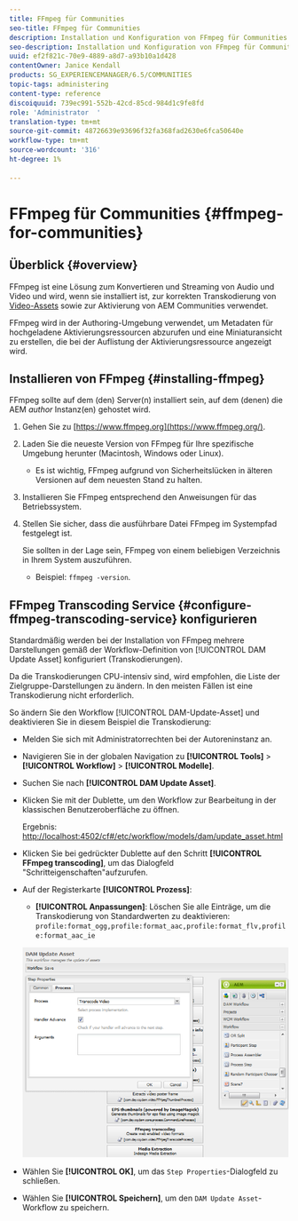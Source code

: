 ```yaml
---
title: FFmpeg für Communities
seo-title: FFmpeg für Communities
description: Installation und Konfiguration von FFmpeg für Communities
seo-description: Installation und Konfiguration von FFmpeg für Communities
uuid: ef2f821c-70e9-4889-a8d7-a93b10a1d428
contentOwner: Janice Kendall
products: SG_EXPERIENCEMANAGER/6.5/COMMUNITIES
topic-tags: administering
content-type: reference
discoiquuid: 739ec991-552b-42cd-85cd-984d1c9fe8fd
role: 'Administrator  '
translation-type: tm+mt
source-git-commit: 48726639e93696f32fa368fad2630e6fca50640e
workflow-type: tm+mt
source-wordcount: '316'
ht-degree: 1%

---
```



# FFmpeg für Communities {#ffmpeg-for-communities}

## Überblick {#overview}

FFmpeg ist eine Lösung zum Konvertieren und Streaming von Audio und Video und wird, wenn sie installiert ist, zur korrekten Transkodierung von [Video-Assets](../../help/sites-authoring/default-components-foundation.md#video) sowie zur Aktivierung von AEM Communities verwendet.

FFmpeg wird in der Authoring-Umgebung verwendet, um Metadaten für hochgeladene Aktivierungsressourcen abzurufen und eine Miniaturansicht zu erstellen, die bei der Auflistung der Aktivierungsressource angezeigt wird.

## Installieren von FFmpeg {#installing-ffmpeg}

FFmpeg sollte auf dem (den) Server(n) installiert sein, auf dem (denen) die AEM *author* Instanz(en) gehostet wird.

1. Gehen Sie zu [https://www.ffmpeg.org](https://www.ffmpeg.org/).
1. Laden Sie die neueste Version von FFmpeg für Ihre spezifische Umgebung herunter (Macintosh, Windows oder Linux).

   * Es ist wichtig, FFmpeg aufgrund von Sicherheitslücken in älteren Versionen auf dem neuesten Stand zu halten.

1. Installieren Sie FFmpeg entsprechend den Anweisungen für das Betriebssystem.

1. Stellen Sie sicher, dass die ausführbare Datei FFmpeg im Systempfad festgelegt ist.

   Sie sollten in der Lage sein, FFmpeg von einem beliebigen Verzeichnis in Ihrem System auszuführen.

   * Beispiel: `ffmpeg -version`.

## FFmpeg Transcoding Service {#configure-ffmpeg-transcoding-service} konfigurieren

Standardmäßig werden bei der Installation von FFmpeg mehrere Darstellungen gemäß der Workflow-Definition von [!UICONTROL DAM Update Asset] konfiguriert (Transkodierungen).

Da die Transkodierungen CPU-intensiv sind, wird empfohlen, die Liste der Zielgruppe-Darstellungen zu ändern. In den meisten Fällen ist eine Transkodierung nicht erforderlich.

So ändern Sie den Workflow [!UICONTROL DAM-Update-Asset] und deaktivieren Sie in diesem Beispiel die Transkodierung:

* Melden Sie sich mit Administratorrechten bei der Autoreninstanz an.
* Navigieren Sie in der globalen Navigation zu **[!UICONTROL Tools]** > **[!UICONTROL Workflow]** > **[!UICONTROL Modelle]**.
* Suchen Sie nach **[!UICONTROL DAM Update Asset]**.
* Klicken Sie mit der Dublette, um den Workflow zur Bearbeitung in der klassischen Benutzeroberfläche zu öffnen.

   Ergebnis: [http://localhost:4502/cf#/etc/workflow/models/dam/update_asset.html](http://localhost:4502/cf#/etc/workflow/models/dam/update_asset.html)

* Klicken Sie bei gedrückter Dublette auf den Schritt **[!UICONTROL FFmpeg transcoding]**, um das Dialogfeld &quot;Schritteigenschaften&quot;aufzurufen.
* Auf der Registerkarte **[!UICONTROL Prozess]**:

   * **[!UICONTROL Anpassungen]**: Löschen Sie alle Einträge, um die Transkodierung von Standardwerten zu deaktivieren:  `profile:format_ogg,profile:format_aac,profile:format_flv,profile:format_aac_ie`

   ![configure-ffmpeg](assets/configure-ffmpeg.png)

* Wählen Sie **[!UICONTROL OK]**, um das `Step Properties`-Dialogfeld zu schließen.

* Wählen Sie **[!UICONTROL Speichern]**, um den `DAM Update Asset`-Workflow zu speichern.



